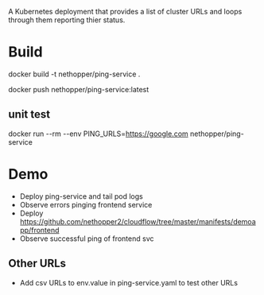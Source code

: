 A Kubernetes deployment that provides a list of cluster URLs and loops through them reporting thier status.

# Build
docker build -t nethopper/ping-service .

docker push nethopper/ping-service:latest

## unit test
docker run --rm --env PING_URLS=https://google.com nethopper/ping-service

# Demo
  - Deploy ping-service and tail pod logs
  - Observe errors pinging frontend service
  - Deploy https://github.com/nethopper2/cloudflow/tree/master/manifests/demoapp/frontend
  - Observe successful ping of frontend svc

## Other URLs
  - Add csv URLs to env.value in ping-service.yaml to test other URLs 

